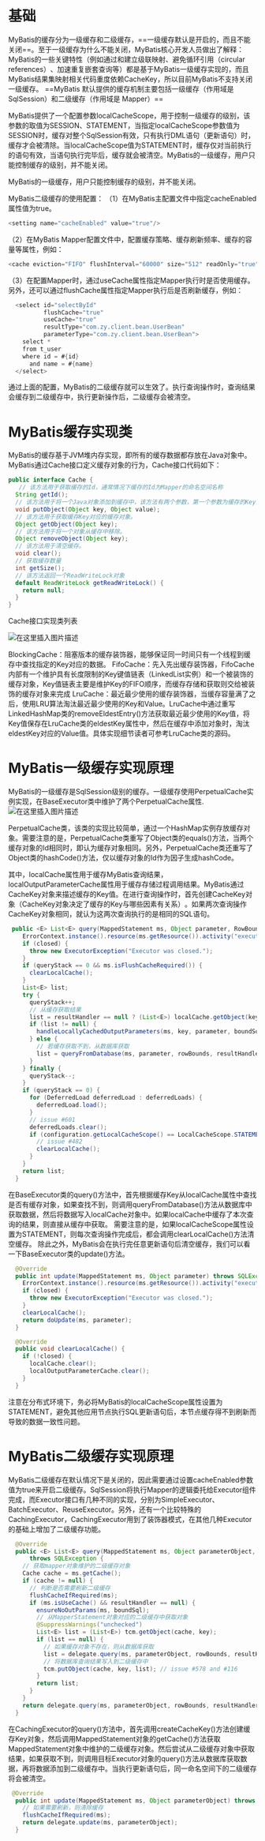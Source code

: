 

# 基础
MyBatis的缓存分为一级缓存和二级缓存，==一级缓存默认是开启的，而且不能关闭==。至于一级缓存为什么不能关闭，MyBatis核心开发人员做出了解释：MyBatis的一些关键特性（例如通过<association>和<collection>建立级联映射、避免循环引用（circular references）​、加速重复嵌套查询等）都是基于MyBatis一级缓存实现的，而且MyBatis结果集映射相关代码重度依赖CacheKey，所以目前MyBatis不支持关闭一级缓存。
==MyBatis 默认提供的缓存机制主要包括一级缓存（作用域是 SqlSession）和二级缓存（作用域是 Mapper）==

MyBatis提供了一个配置参数localCacheScope，用于控制一级缓存的级别，该参数的取值为SESSION、STATEMENT，当指定localCacheScope参数值为SESSION时，缓存对整个SqlSession有效，只有执行DML语句（更新语句）时，缓存才会被清除。当localCacheScope值为STATEMENT时，缓存仅对当前执行的语句有效，当语句执行完毕后，缓存就会被清空。MyBatis的一级缓存，用户只能控制缓存的级别，并不能关闭。


MyBatis的一级缓存，用户只能控制缓存的级别，并不能关闭。

MyBatis二级缓存的使用配置：
（1）在MyBatis主配置文件中指定cacheEnabled属性值为true。

```java
<setting name="cacheEnabled" value="true"/>
```
（2）在MyBatis Mapper配置文件中，配置缓存策略、缓存刷新频率、缓存的容量等属性，例如：

```java
<cache eviction="FIFO" flushInterval="60000" size="512" readOnly="true" />
```
（3）在配置Mapper时，通过useCache属性指定Mapper执行时是否使用缓存。另外，还可以通过flushCache属性指定Mapper执行后是否刷新缓存，例如：

```java
  <select id="selectById"
          flushCache="true"
          useCache="true"
          resultType="com.zy.client.bean.UserBean"
          parameterType="com.zy.client.bean.UserBean">
    select *
    from t_user
    where id = #{id}
      and name = #{name}
  </select>
```
通过上面的配置，MyBatis的二级缓存就可以生效了。执行查询操作时，查询结果会缓存到二级缓存中，执行更新操作后，二级缓存会被清空。
# MyBatis缓存实现类

MyBatis的缓存基于JVM堆内存实现，即所有的缓存数据都存放在Java对象中。MyBatis通过Cache接口定义缓存对象的行为，Cache接口代码如下：

```java
public interface Cache {
   // 该方法用于获取缓存的Id，通常情况下缓存的Id为Mapper的命名空间名称
  String getId();
  // 该方法用于将一个Java对象添加到缓存中，该方法有两个参数，第一个参数为缓存的Key，即CacheKey的实例；第二个参数为需要缓存的对象。
  void putObject(Object key, Object value);
  // 该方法用于获取缓存Key对应的缓存对象。
  Object getObject(Object key);
  // 该方法用于将一个对象从缓存中移除。
  Object removeObject(Object key);
  // 该方法用于清空缓存。
  void clear();
  // 获取缓存数量
  int getSize();
  // 该方法返回一个ReadWriteLock对象
  default ReadWriteLock getReadWriteLock() {
    return null;
  }
}

```
Cache接口实现类列表

![在这里插入图片描述](https://i-blog.csdnimg.cn/direct/436b41b8fe6b4116ba8784c20adbb8c8.png)

BlockingCache：阻塞版本的缓存装饰器，能够保证同一时间只有一个线程到缓存中查找指定的Key对应的数据。
FifoCache：先入先出缓存装饰器，FifoCache内部有一个维护具有长度限制的Key键值链表（LinkedList实例）和一个被装饰的缓存对象，Key值链表主要是维护Key的FIFO顺序，而缓存存储和获取则交给被装饰的缓存对象来完成
LruCache：最近最少使用的缓存装饰器，当缓存容量满了之后，使用LRU算法淘汰最近最少使用的Key和Value。LruCache中通过重写LinkedHashMap类的removeEldestEntry()方法获取最近最少使用的Key值，将Key值保存在LruCache类的eldestKey属性中，然后在缓存中添加对象时，淘汰eldestKey对应的Value值。具体实现细节读者可参考LruCache类的源码。

# MyBatis一级缓存实现原理
MyBatis的一级缓存是SqlSession级别的缓存。一级缓存使用PerpetualCache实例实现，在BaseExecutor类中维护了两个PerpetualCache属性.
![在这里插入图片描述](https://i-blog.csdnimg.cn/direct/c8158d78186549a18fcf7857dff0d9ce.png)

PerpetualCache类，该类的实现比较简单，通过一个HashMap实例存放缓存对象。需要注意的是，PerpetualCache类重写了Object类的equals()方法，当两个缓存对象的Id相同时，即认为缓存对象相同。另外，PerpetualCache类还重写了Object类的hashCode()方法，仅以缓存对象的Id作为因子生成hashCode。

其中，localCache属性用于缓存MyBatis查询结果，localOutputParameterCache属性用于缓存存储过程调用结果。MyBatis通过CacheKey对象来描述缓存的Key值。在进行查询操作时，首先创建CacheKey对象（CacheKey对象决定了缓存的Key与哪些因素有关系）​。如果两次查询操作CacheKey对象相同，就认为这两次查询执行的是相同的SQL语句。

```java
 public <E> List<E> query(MappedStatement ms, Object parameter, RowBounds rowBounds, ResultHandler resultHandler, CacheKey key, BoundSql boundSql) throws SQLException {
    ErrorContext.instance().resource(ms.getResource()).activity("executing a query").object(ms.getId());
    if (closed) {
      throw new ExecutorException("Executor was closed.");
    }
    if (queryStack == 0 && ms.isFlushCacheRequired()) {
      clearLocalCache();
    }
    List<E> list;
    try {
      queryStack++;
      // 从缓存获取结果
      list = resultHandler == null ? (List<E>) localCache.getObject(key) : null;
      if (list != null) {
        handleLocallyCachedOutputParameters(ms, key, parameter, boundSql);
      } else {
        // 若缓存获取不到，从数据库获取
        list = queryFromDatabase(ms, parameter, rowBounds, resultHandler, key, boundSql);
      }
    } finally {
      queryStack--;
    }
    if (queryStack == 0) {
      for (DeferredLoad deferredLoad : deferredLoads) {
        deferredLoad.load();
      }
      // issue #601
      deferredLoads.clear();
      if (configuration.getLocalCacheScope() == LocalCacheScope.STATEMENT) {
        // issue #482
        clearLocalCache();
      }
    }
    return list;
  }
```
在BaseExecutor类的query()方法中，首先根据缓存Key从localCache属性中查找是否有缓存对象，如果查找不到，则调用queryFromDatabase()方法从数据库中获取数据，然后将数据写入localCache对象中。如果localCache中缓存了本次查询的结果，则直接从缓存中获取。
需要注意的是，如果localCacheScope属性设置为STATEMENT，则每次查询操作完成后，都会调用clearLocalCache()方法清空缓存。
除此之外，MyBatis会在执行完任意更新语句后清空缓存，我们可以看一下BaseExecutor类的update()方法。

```java
  @Override
  public int update(MappedStatement ms, Object parameter) throws SQLException {
    ErrorContext.instance().resource(ms.getResource()).activity("executing an update").object(ms.getId());
    if (closed) {
      throw new ExecutorException("Executor was closed.");
    }
    clearLocalCache();
    return doUpdate(ms, parameter);
  }
```

```java
  @Override
  public void clearLocalCache() {
    if (!closed) {
      localCache.clear();
      localOutputParameterCache.clear();
    }
  }
```
注意在分布式环境下，务必将MyBatis的localCacheScope属性设置为STATEMENT，避免其他应用节点执行SQL更新语句后，本节点缓存得不到刷新而导致的数据一致性问题。
# MyBatis二级缓存实现原理

MyBatis二级缓存在默认情况下是关闭的，因此需要通过设置cacheEnabled参数值为true来开启二级缓存。SqlSession将执行Mapper的逻辑委托给Executor组件完成，而Executor接口有几种不同的实现，分别为SimpleExecutor、BatchExecutor、ReuseExecutor。另外，还有一个比较特殊的CachingExecutor，CachingExecutor用到了装饰器模式，在其他几种Executor的基础上增加了二级缓存功能。

```java
  @Override
  public <E> List<E> query(MappedStatement ms, Object parameterObject, RowBounds rowBounds, ResultHandler resultHandler, CacheKey key, BoundSql boundSql)
      throws SQLException {
    // 获取mapper对象维护的二级缓存对象
    Cache cache = ms.getCache();
    if (cache != null) {
      // 判断是否需要刷新二级缓存
      flushCacheIfRequired(ms);
      if (ms.isUseCache() && resultHandler == null) {
        ensureNoOutParams(ms, boundSql);
        // 从MapperStatement对象对应的二级缓存中获取对象
        @SuppressWarnings("unchecked")
        List<E> list = (List<E>) tcm.getObject(cache, key);
        if (list == null) {
          // 如果缓存对象不存在，则从数据库获取
          list = delegate.query(ms, parameterObject, rowBounds, resultHandler, key, boundSql);
          // 将数据库查询结果写入到二级缓存中
          tcm.putObject(cache, key, list); // issue #578 and #116
        }
        return list;
      }
    }
    return delegate.query(ms, parameterObject, rowBounds, resultHandler, key, boundSql);
  }
```
在CachingExecutor的query()方法中，首先调用createCacheKey()方法创建缓存Key对象，然后调用MappedStatement对象的getCache()方法获取MappedStatement对象中维护的二级缓存对象。然后尝试从二级缓存对象中获取结果，如果获取不到，则调用目标Executor对象的query()方法从数据库获取数据，再将数据添加到二级缓存中。当执行更新语句后，同一命名空间下的二级缓存将会被清空。

```java
 @Override
  public int update(MappedStatement ms, Object parameterObject) throws SQLException {
    // 如果需要刷新，则清除缓存
    flushCacheIfRequired(ms);
    return delegate.update(ms, parameterObject);
  }
```

